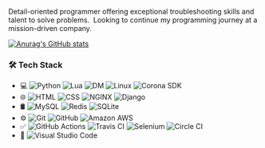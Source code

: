 <!--
**timothymtorres/timothymtorres** is a ✨ _special_ ✨ repository because its `README.md` (this file) appears on your GitHub profile.

Here are some ideas to get you started:

- 🔭 I’m currently working on ...
- 🌱 I’m currently learning ...
- 👯 I’m looking to collaborate on ...
- 🤔 I’m looking for help with ...
- 💬 Ask me about ...
- 📫 How to reach me: ...
- 😄 Pronouns: ...
- ⚡ Fun fact: ...
-->

Detail-oriented programmer offering exceptional troubleshooting skills and talent to solve problems.  Looking to continue my programming journey at a mission-driven company.

[![Anurag's GitHub stats](https://github-readme-stats.vercel.app/api?username=timothymtorres&show_icons=true&theme=tokyonight)](https://github.com/anuraghazra/github-readme-stats)

### 🛠 Tech Stack

- 💻
  ![Python](https://img.shields.io/badge/-Python-333333?style=flat&logo=python)
  ![Lua](https://img.shields.io/badge/-Lua-333333?style=flat&logo=lua)
  ![DM](https://img.shields.io/badge/-DM-333333?style=flat&logo=dm)
  ![Linux](https://img.shields.io/badge/-Linux-333333?style=flat&logo=linux)
  ![Corona SDK](https://img.shields.io/badge/-CoronaSDK-333333?style=flat&logo=coronaengine)
- 🌐
  ![HTML](https://img.shields.io/badge/-HTML-333333?style=flat&logo=HTML5)
  ![CSS](https://img.shields.io/badge/-CSS-333333?style=flat&logo=CSS3&logoColor=1572B6)
  ![NGINX](https://img.shields.io/badge/-NGINX-333333?style=flat&logo=nginx)
  ![Django](https://img.shields.io/badge/-Django-333333?style=flat&logo=django)
- 🛢
  ![MySQL](https://img.shields.io/badge/-MySQL-333333?style=flat&logo=mysql)
  ![Redis](https://img.shields.io/badge/-Redis-333333?style=flat&logo=redis)
  ![SQLite](https://img.shields.io/badge/-SQLite-333333?style=flat&logo=sqlite)
- ⚙️
  ![Git](https://img.shields.io/badge/-Git-333333?style=flat&logo=git)
  ![GitHub](https://img.shields.io/badge/-GitHub-333333?style=flat&logo=github)
  ![Amazon AWS](https://img.shields.io/badge/-AmazonAWS-333333?style=flat&logo=amazonaws)
- ✅
  ![GitHub Actions](https://img.shields.io/badge/-GitHubActions-333333?style=flat&logo=githubactions)
  ![Travis CI](https://img.shields.io/badge/-TravisCI-333333?style=flat&logo=travisci)
  ![Selenium](https://img.shields.io/badge/-Selenium-333333?style=flat&logo=selenium)
  ![Circle CI](https://img.shields.io/badge/-CircleCI-333333?style=flat&logo=circleci)
- 🔧
  ![Visual Studio Code](https://img.shields.io/badge/-Visual%20Studio%20Code-333333?style=flat&logo=visual-studio-code&logoColor=007ACC)
